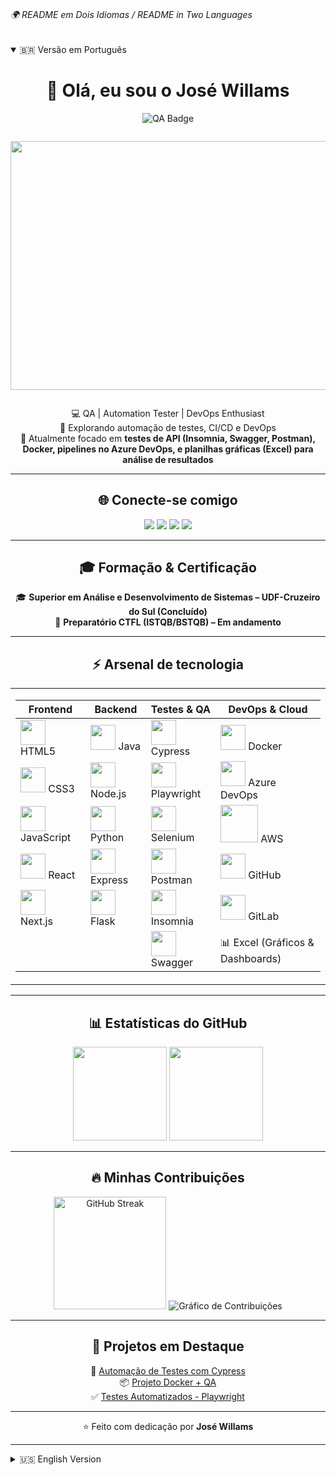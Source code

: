 # <h6>🌍 README em Dois Idiomas / README in Two Languages</h6>

<details open>
<summary>🇧🇷 Versão em Português</summary>

<div align="center">

# 👋 Olá, eu sou o José Willams  

<img src="https://img.shields.io/badge/QUALITY%20ASSURANCE-4285F4?style=for-the-badge&logo=checkmarx&logoColor=white" alt="QA Badge"/> 

<p align="center">
<div class="separator" style="clear: both;"><a href="https://blogger.googleusercontent.com/img/b/R29vZ2xl/AVvXsEgJLTt5xNbJ3NpYtSUndTx3dsDnWYcfxQ80N8hsdGrr6H3btlgW87c3yKqJIZM26lR9bL8GTctCyxUdT7dviOteBIckOklTQXDYevHrsgckQlp3iIkowraaMhd_LESSMt6ewHlyIsw0iDC9kWbX5przGbGEULOQ6N9WZgiFegtsAXJPteGufAiQK17DNRRu/s1600/neutral.gif" style="display: block; padding: 1em 0px; text-align: center;"><img alt="" border="0" data-original-height="398" data-original-width="480" height="398" src="https://blogger.googleusercontent.com/img/b/R29vZ2xl/AVvXsEgJLTt5xNbJ3NpYtSUndTx3dsDnWYcfxQ80N8hsdGrr6H3btlgW87c3yKqJIZM26lR9bL8GTctCyxUdT7dviOteBIckOklTQXDYevHrsgckQlp3iIkowraaMhd_LESSMt6ewHlyIsw0iDC9kWbX5przGbGEULOQ6N9WZgiFegtsAXJPteGufAiQK17DNRRu/w719-h398/neutral.gif" width="719" /></a></div></p>

💻 QA | Automation Tester | DevOps Enthusiast  
🚀 Explorando automação de testes, CI/CD e DevOps  
🌱 Atualmente focado em **testes de API (Insomnia, Swagger, Postman), Docker, pipelines no Azure DevOps, e planilhas gráficas (Excel) para análise de resultados**  

---

## 🌐 Conecte-se comigo  

<a href="https://linkedin.com/in/007will" target="_blank"><img src="https://img.shields.io/badge/LinkedIn-0077B5?logo=linkedin&logoColor=white" /></a>
<a href="https://github.com/007will" target="_blank"><img src="https://img.shields.io/badge/GitHub-000?logo=github&logoColor=white" /></a>
<a href="mailto:rocha@email.com"><img src="https://img.shields.io/badge/Email-D14836?logo=gmail&logoColor=white" /></a>
<a href="https://www.instagram.com/willams.dev" target="_blank"><img src="https://img.shields.io/badge/Instagram-E4405F?logo=instagram&logoColor=white" /></a>

---

## 🎓 Formação & Certificação  

🎓 **Superior em Análise e Desenvolvimento de Sistemas – UDF-Cruzeiro do Sul (Concluído)**  
📜 **Preparatório CTFL (ISTQB/BSTQB) – Em andamento**  

---

## ⚡ Arsenal de tecnologia  

<table>
<tr>
<td>

| Frontend | Backend | Testes & QA | DevOps & Cloud |
|----------|---------|-------------|----------------|
| <img src="https://cdn.jsdelivr.net/gh/devicons/devicon/icons/html5/html5-original.svg" width="40"/> HTML5 | <img src="https://cdn.jsdelivr.net/gh/devicons/devicon/icons/java/java-original.svg" width="40"/> Java | <img src="https://cdn.jsdelivr.net/gh/devicons/devicon/icons/cypressio/cypressio-original.svg" width="40"/> Cypress | <img src="https://cdn.jsdelivr.net/gh/devicons/devicon/icons/docker/docker-original.svg" width="40"/> Docker |
| <img src="https://cdn.jsdelivr.net/gh/devicons/devicon/icons/css3/css3-original.svg" width="40"/> CSS3 | <img src="https://cdn.jsdelivr.net/gh/devicons/devicon/icons/nodejs/nodejs-original.svg" width="40"/> Node.js | <img src="https://cdn.jsdelivr.net/gh/devicons/devicon/icons/playwright/playwright-original.svg" width="40"/> Playwright | <img src="https://cdn.jsdelivr.net/gh/devicons/devicon/icons/azure/azure-original.svg" width="40"/> Azure DevOps |
| <img src="https://cdn.jsdelivr.net/gh/devicons/devicon/icons/javascript/javascript-original.svg" width="40"/> JavaScript | <img src="https://cdn.jsdelivr.net/gh/devicons/devicon/icons/python/python-original.svg" width="40"/> Python | <img src="https://cdn.jsdelivr.net/gh/devicons/devicon/icons/selenium/selenium-original.svg" width="40"/> Selenium | <img src="https://upload.wikimedia.org/wikipedia/commons/9/93/Amazon_Web_Services_Logo.svg" width="60"/> AWS |
| <img src="https://cdn.jsdelivr.net/gh/devicons/devicon/icons/react/react-original.svg" width="40"/> React | <img src="https://cdn.jsdelivr.net/gh/devicons/devicon/icons/express/express-original.svg" width="40"/> Express | <img src="https://cdn.jsdelivr.net/gh/devicons/devicon/icons/postman/postman-original.svg" width="40"/> Postman | <img src="https://cdn.jsdelivr.net/gh/devicons/devicon/icons/github/github-original.svg" width="40"/> GitHub |
| <img src="https://cdn.jsdelivr.net/gh/devicons/devicon/icons/nextjs/nextjs-original.svg" width="40"/> Next.js | <img src="https://cdn.jsdelivr.net/gh/devicons/devicon/icons/flask/flask-original.svg" width="40"/> Flask | <img src="https://cdn.jsdelivr.net/gh/devicons/devicon/icons/insomnia/insomnia-original.svg" width="40"/> Insomnia | <img src="https://cdn.jsdelivr.net/gh/devicons/devicon/icons/gitlab/gitlab-original.svg" width="40"/> GitLab |
|  |  | <img src="https://cdn.jsdelivr.net/gh/devicons/devicon/icons/swagger/swagger-original.svg" width="40"/> Swagger | 📊 Excel (Gráficos & Dashboards) |

</td>
</tr>
</table>

---

## 📊 Estatísticas do GitHub  

<img src="https://github-readme-stats.vercel.app/api?username=007will&show_icons=true&theme=radical" height="150"/>  
<img src="https://github-readme-stats.vercel.app/api/top-langs/?username=007will&layout=compact&theme=radical" height="150"/>  

---

## 🔥 Minhas Contribuições  

<img src="https://streak-stats.demolab.com?user=007will&theme=radical&hide_border=true" height="180" alt="GitHub Streak"/>  

<img src="https://github-readme-activity-graph.vercel.app/graph?username=007will&theme=radical&hide_border=true" alt="Gráfico de Contribuições"/>  

---

## 🚀 Projetos em Destaque  

🔎 [Automação de Testes com Cypress](https://github.com/007will/diretorio_automation)  
📦 [Projeto Docker + QA](https://github.com/007will/azure_s)  
✅ [Testes Automatizados - Playwright](https://github.com/007will/sicero_automation)  

---

⭐ Feito com dedicação por **José Willams**  

</div>

</details>

---

<details>
<summary>🇺🇸 English Version</summary>

<div align="center">

# 👋 Hi, I'm José Willams  

<img src="https://img.shields.io/badge/QUALITY%20ASSURANCE-4285F4?style=for-the-badge&logo=checkmarx&logoColor=white" alt="QA Badge"/> 

<p align="center">
  <img src="https://blogger.googleusercontent.com/img/b/R29vZ2xl/AVvXsEhmPbeL0lcAccfF2YOojqnUI43rSLjIankO61BE4tiKXTzmggtL87bep-CDymbVKDXA35Rbk9HsFcaggssbEMR9BCAm07Em_XC2L62v0sczCP1uCYlgB1kpNutvCDHU0xajofUCH2r1BJVtB3YPcFOlPxs8LSh6acSrq3x4zP2VhlkUnelQRhuVuu2G_rCS/w710-h265/giphy.gif" width="100%" alt="animated banner"/>
</p>

💻 QA | Automation Tester | DevOps Enthusiast  
🚀 Exploring test automation, CI/CD and DevOps  
🌱 Currently focused on **API testing (Insomnia, Swagger, Postman), Docker, Azure DevOps pipelines, and Excel dashboards for reporting**  

---

## 🌐 Connect with Me  

<a href="https://linkedin.com/in/007will" target="_blank"><img src="https://img.shields.io/badge/LinkedIn-0077B5?logo=linkedin&logoColor=white" /></a>
<a href="https://github.com/007will" target="_blank"><img src="https://img.shields.io/badge/GitHub-000?logo=github&logoColor=white" /></a>
<a href="mailto:rocha@email.com"><img src="https://img.shields.io/badge/Email-D14836?logo=gmail&logoColor=white" /></a>
<a href="https://www.instagram.com/willams.dev" target="_blank"><img src="https://img.shields.io/badge/Instagram-E4405F?logo=instagram&logoColor=white" /></a>

---

## 🎓 Education & Certification  

🎓 **Bachelor in Systems Analysis and Development – UDF-Cruzeiro do Sul (Completed)**  
📜 **CTFL (ISTQB/BSTQB) Preparation – In Progress**  

---

## ⚡ Tech Arsenal  

<table>
<tr>
<td>

| Frontend | Backend | Testing & QA | DevOps & Cloud |
|----------|---------|--------------|----------------|
| <img src="https://cdn.jsdelivr.net/gh/devicons/devicon/icons/html5/html5-original.svg" width="40"/> HTML5 | <img src="https://cdn.jsdelivr.net/gh/devicons/devicon/icons/java/java-original.svg" width="40"/> Java | <img src="https://cdn.jsdelivr.net/gh/devicons/devicon/icons/cypressio/cypressio-original.svg" width="40"/> Cypress | <img src="https://cdn.jsdelivr.net/gh/devicons/devicon/icons/docker/docker-original.svg" width="40"/> Docker |
| <img src="https://cdn.jsdelivr.net/gh/devicons/devicon/icons/css3/css3-original.svg" width="40"/> CSS3 | <img src="https://cdn.jsdelivr.net/gh/devicons/devicon/icons/nodejs/nodejs-original.svg" width="40"/> Node.js | <img src="https://cdn.jsdelivr.net/gh/devicons/devicon/icons/playwright/playwright-original.svg" width="40"/> Playwright | <img src="https://cdn.jsdelivr.net/gh/devicons/devicon/icons/azure/azure-original.svg" width="40"/> Azure DevOps |
| <img src="https://cdn.jsdelivr.net/gh/devicons/devicon/icons/javascript/javascript-original.svg" width="40"/> JavaScript | <img src="https://cdn.jsdelivr.net/gh/devicons/devicon/icons/python/python-original.svg" width="40"/> Python | <img src="https://cdn.jsdelivr.net/gh/devicons/devicon/icons/selenium/selenium-original.svg" width="40"/> Selenium | <img src="https://upload.wikimedia.org/wikipedia/commons/9/93/Amazon_Web_Services_Logo.svg" width="60"/> AWS |
| <img src="https://cdn.jsdelivr.net/gh/devicons/devicon/icons/react/react-original.svg" width="40"/> React | <img src="https://cdn.jsdelivr.net/gh/devicons/devicon/icons/express/express-original.svg" width="40"/> Express | <img src="https://cdn.jsdelivr.net/gh/devicons/devicon/icons/postman/postman-original.svg" width="40"/> Postman | <img src="https://cdn.jsdelivr.net/gh/devicons/devicon/icons/github/github-original.svg" width="40"/> GitHub |
| <img src="https://cdn.jsdelivr.net/gh/devicons/devicon/icons/nextjs/nextjs-original.svg" width="40"/> Next.js | <img src="https://cdn.jsdelivr.net/gh/devicons/devicon/icons/flask/flask-original.svg" width="40"/> Flask | <img src="https://cdn.jsdelivr.net/gh/devicons/devicon/icons/insomnia/insomnia-original.svg" width="40"/> Insomnia | <img src="https://cdn.jsdelivr.net/gh/devicons/devicon/icons/gitlab/gitlab-original.svg" width="40"/> GitLab |
|  |  | <img src="https://cdn.jsdelivr.net/gh/devicons/devicon/icons/swagger/swagger-original.svg" width="40"/> Swagger | 📊 Excel (Charts & Dashboards) |

</td>
</tr>
</table>

---

## 📊 GitHub Stats  

<img src="https://github-readme-stats.vercel.app/api?username=007will&show_icons=true&theme=radical" height="150"/>  
<img src="https://github-readme-stats.vercel.app/api/top-langs/?username=007will&layout=compact&theme=radical" height="150"/>  

---

## 🔥 My Contributions  

<img src="https://streak-stats.demolab.com?user=007will&theme=radical&hide_border=true" height="180" alt="GitHub Streak"/>  

<img src="https://github-readme-activity-graph.vercel.app/graph?username=007will&theme=radical&hide_border=true" alt="Contribution Graph"/>  

---

## 🚀 Featured Projects  

🔎 [Test Automation with Cypress](https://github.com/007will/diretorio_automation)  
📦 [Docker + QA Project](https://github.com/007will/azure_s)  
✅ [Playwright Automated Tests](https://github.com/007will/sicero_automation)  

---

⭐ Made with dedication by **José Willams**  

</div>

</details>
